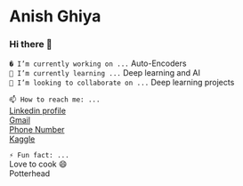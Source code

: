 # Anish Ghiya

### Hi there 👋
<!---**anishsghiya/anishsghiya** is a ✨ _special_ ✨ repository because its `README.md` (this file) appears on your GitHub profile.
Here are some ideas to get you started:
--->




`� I’m currently working on ...`
Auto-Encoders<br>
`🌱 I’m currently learning ...`
Deep learning and AI<br>
`👯 I’m looking to collaborate on ...`
Deep learning projects<br>
<!-- 
- 🤔 I’m looking for help with ...
 💬 Ask me about ...
--->
`📫 How to reach me: ...`<br>
[Linkedin profile](https://www.linkedin.com/in/anish-ghiya/)<br>
[Gmail](anishs.ghiya2018@gmail.com)<br>
[Phone Number](+91-6303298687)<br>
[Kaggle](https://www.kaggle.com/anishghiya)<br>
<!--
- 😄 Pronouns: ...
--->
`⚡ Fun fact: ...`
<br>
Love to cook :smile:
<br>
Potterhead


